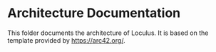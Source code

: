 # Architecture Documentation

This folder documents the architecture of Loculus.
It is based on the template provided by https://arc42.org/.
